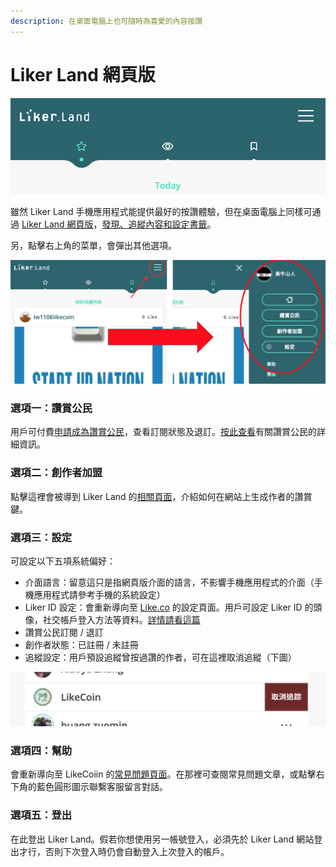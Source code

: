 ```yaml
---
description: 在桌面電腦上也可隨時為喜愛的內容按讚
---
```


# Liker Land 網頁版

![](../../.gitbook/assets/liker-land-web-1.png)

雖然 Liker Land 手機應用程式能提供最好的按讚體驗，但在桌面電腦上同樣可通過 [Liker Land 網頁版](https://liker.land)，[發現、追縱內容和設定書籤](https://docs.like.co/v/zh/user-guide/liker-land/discovering-contents)。

另，點擊右上角的菜單，會彈出其他選項。

![](../../.gitbook/assets/liker-land-web-2.png)

### 選項一：讚賞公民

用戶可付費[申請成為讚賞公民](https://liker.land/civic)，查看訂閱狀態及退訂。[按此查看](https://docs.like.co/v/zh/user-guide/civic-liker)有關讚賞公民的詳細資訊。

### 選項二：創作者加盟

點擊這裡會被導到 Liker Land 的[相關頁面](https://liker.land/creators)，介紹如何在網站上生成作者的讚賞鍵。

### 選項三：設定

可設定以下五項系統偏好：

* 介面語言：留意這只是指網頁版介面的語言，不影響手機應用程式的介面（手機應用程式請參考手機的系統設定）
* Liker ID 設定：會重新導向至 [Like.co](https://like.co/in/settings) 的設定頁面。用戶可設定 Liker ID 的頭像，社交帳戶登入方法等資料。[詳情請看這篇](https://docs.like.co/v/zh/user-guide/liker-id)
* 讚賞公民訂閱 / 退訂
* 創作者狀態：已註冊 / 未註冊
* 追縱設定：用戶預設追縱曾按過讚的作者，可在這裡取消追縱（下圖）

![](../../.gitbook/assets/liker-land-web-3.png)

### 選項四：幫助

會重新導向至 LikeCoiin 的[常見問題頁面](https://docs.like.co/v/zh/)。在那裡可查閱常見問題文章，或點擊右下角的藍色圓形圖示聯繫客服留言對話。

### 選項五：登出

在此登出 Liker Land。假若你想使用另一帳號登入，必須先於 Liker Land 網站登出才行，否則下次登入時仍會自動登入上次登入的帳戶。

